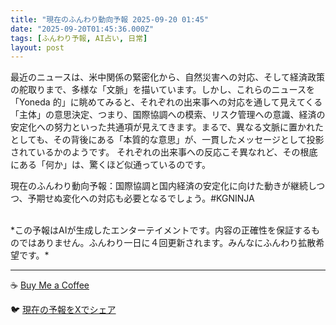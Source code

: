 ```yaml
---
title: "現在のふんわり動向予報 2025-09-20 01:45"
date: "2025-09-20T01:45:36.000Z"
tags: [ふんわり予報, AI占い, 日常]
layout: post
---
```


最近のニュースは、米中関係の緊密化から、自然災害への対応、そして経済政策の舵取りまで、多様な「文脈」を描いています。しかし、これらのニュースを「Yoneda 的」に眺めてみると、それぞれの出来事への対応を通して見えてくる「主体」の意思決定、つまり、国際協調への模索、リスク管理への意識、経済の安定化への努力といった共通項が見えてきます。まるで、異なる文脈に置かれたとしても、その背後にある「本質的な意思」が、一貫したメッセージとして投影されているかのようです。  それぞれの出来事への反応こそ異なれど、その根底にある「何か」は、驚くほど似通っているのです。


現在のふんわり動向予報：国際協調と国内経済の安定化に向けた動きが継続しつつ、予期せぬ変化への対応も必要となるでしょう。#KGNINJA

<br>
*この予報はAIが生成したエンターテイメントです。内容の正確性を保証するものではありません。ふんわり一日に４回更新されます。みんなにふんわり拡散希望です。*

---
☕️ [Buy Me a Coffee](https://www.buymeacoffee.com/kgninja)

🐦 [現在の予報をXでシェア](https://twitter.com/intent/tweet?text=%E7%8F%BE%E5%9C%A8%E3%81%AE%E3%81%B5%E3%82%93%E3%82%8F%E3%82%8A%E4%BA%88%E5%A0%B1%3A%20%E3%80%8C%E6%9C%80%E8%BF%91%E3%81%AE%E3%83%8B%E3%83%A5%E3%83%BC%E3%82%B9%E3%81%AF%E3%80%81%E7%B1%B3%E4%B8%AD%E9%96%A2%E4%BF%82%E3%81%AE%E7%B7%8A%E5%AF%86%E5%8C%96%E3%81%8B%E3%82%89%E3%80%81%E8%87%AA%E7%84%B6%E7%81%BD%E5%AE%B3%E3%81%B8%E3%81%AE%E5%AF%BE%E5%BF%9C%E3%80%81%E3%81%9D%E3%81%97%E3%81%A6%E7%B5%8C%E6%B8%88%E6%94%BF%E7%AD%96%E3%81%AE%E8%88%B5%E5%8F%96%E3%82%8A%E3%81%BE%E3%81%A7%E3%80%81%E5%A4%9A%E6%A7%98%E3%81%AA%E3%80%8C%E6%96%87%E8%84%88%E3%80%8D%E3%82%92%E6%8F%8F%E3%81%84%E3%81%A6%E3%81%84%E3%81%BE%E3%81%99%E3%80%82%E3%80%8D%23KGNINJA%20%E7%B6%9A%E3%81%8D%E3%81%AF%E3%83%96%E3%83%AD%E3%82%B0%E3%81%A7%EF%BC%81%F0%9F%91%87&url=https%3A%2F%2Fkg-ninja.github.io%2FFunwariyoso%2F)
